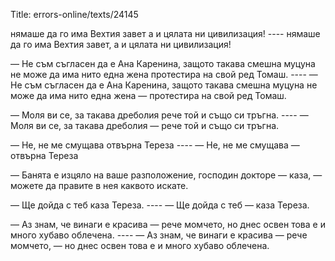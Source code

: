 Title: errors-online/texts/24145

нямаше да го има Вехтия завет а и цялата ни цивилизация! ---- нямаше да го има Вехтия завет, а и цялата ни цивилизация!

— Не съм съгласен да е Ана Каренина, защото такава смешна муцуна не може да има нито една жена протестира на свой ред Томаш.  ---- — Не съм съгласен да е Ана Каренина, защото такава смешна муцуна не може да има нито една жена — протестира на свой ред Томаш.

— Моля ви се, за такава дреболия рече той и също си тръгна. ---- — Моля ви се, за такава дреболия — рече той и също си тръгна.

— Не, не ме смущава отвърна Тереза ---- — Не, не ме смущава — отвърна Тереза

— Банята е изцяло на ваше разположение, господин докторе — каза, — можете да правите в нея каквото искате.

— Ще дойда с теб каза Тереза. ---- — Ще дойда с теб — каза Тереза.

— Аз знам, че винаги е красива — рече момчето, но днес освен това е и много хубаво облечена.  ---- — Аз знам, че винаги е красива — рече момчето, — но днес освен това е и много хубаво облечена.
